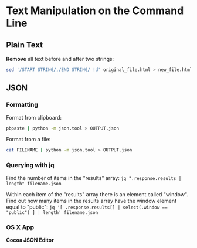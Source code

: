 # Text Manipulation on the Command Line

## Plain Text

**Remove** all text before and after two strings:

```bash
sed '/START STRING/,/END STRING/ !d' original_file.html > new_file.html
```


## JSON

### Formatting

Format from clipboard:

```bash
pbpaste | python -m json.tool > OUTPUT.json
```

Format from a file:

```bash
cat FILENAME | python -m json.tool > OUTPUT.json
```


### Querying with jq

Find the number of items in the "results" array:
`jq ".response.results | length" filename.json`

Within each item of the "results" array there is an element called "window". Find out how many items in the results array have the window element equal to "public":
`jq '[ .response.results[] | select(.window == "public") ] | length' filename.json`

### OS X App

**Cocoa JSON Editor** 